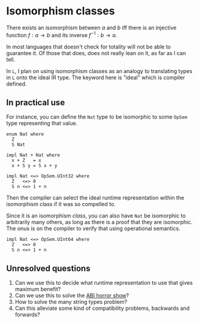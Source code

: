 # Isomorphism classes

There exists an isomorphism between $a$ and $b$ iff there is an injective function $f : a \to b$ and its inverse $f^{-1} : b \to a$.

In most languages that doesn't check for totality will not be able to guarantee it. Of those that does, does not really lean on it, as far as I can tell.

In `L`, I plan on using isomorphism classes as an analogy to translating types in `L` onto the ideal IR type. The keyword here is "ideal" which is compiler defined.

## In practical use

For instance, you can define the `Nat` type to be isomorphic to some `OpSem` type representing that value.

```
enum Nat where
  Z
  S Nat

impl Nat + Nat where
  x + Z   = x
  x + S y = S x + y

impl Nat <=> OpSem.UInt32 where
  Z   <=> 0
  S n <=> 1 + n
```

Then the compiler can select the ideal runtime representation within the isomorphism class if it was so compelled to.

Since it is an isomorphism _class_, you can also have `Nat` be isomorphic to arbitrarily many others, as long as there is a proof that they are isomorphic. The onus is on the compiler to verify that using operational semantics.

```
impl Nat <=> OpSem.UInt64 where
  Z   <=> 0
  S n <=> 1 + n
```

## Unresolved questions

1. Can we use this to decide what runtime representation to use that gives maximum benefit?
2. Can we use this to solve the [ABI horror show](https://faultlore.com/)?
3. How to solve the many string types problem?
4. Can this alleviate some kind of compatibility problems, backwards and forwards?
